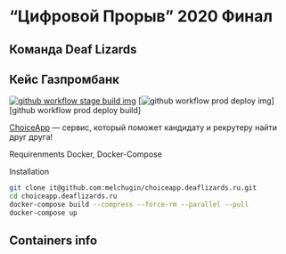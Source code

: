 # “Цифровой Прорыв” 2020 Финал

## Команда Deaf Lizards

## Кейс Газпромбанк

[![github workflow stage build img]][github workflow stage build]
[![github workflow prod deploy img]][github workflow prod deploy build]

[github workflow stage build img]: https://github.com/melchugin/choiceapp.deaflizards.ru/workflows/Docker%20image%20dev%20CI/badge.svg?branch=stage
[github workflow stage build]: https://github.com/melchugin/choiceapp.deaflizards.ru/actions?query=workflow%3A%22Docker+image+stage+CI%22

[github workflow prod deploy img]: https://github.com/melchugin/choiceapp.deaflizards.ru/workflows/Prodaction%20deploy/badge.svg?branch=master
[github workflow prod deploy]: https://github.com/melchugin/choiceapp.deaflizards.ru/actions?query=workflow%3A%Production+deploy%22

[ChoiceApp](https://choiceapp.deaflizards.ru) — сервис, который поможет кандидату и рекрутеру найти друг друга!

Requirenments
Docker, Docker-Compose

Installation

```sh
git clone it@github.com:melchugin/choiceapp.deaflizards.ru.git
cd choiceapp.deaflizards.ru
docker-compose build --compress --force-rm --parallel --pull
docker-compose up
```

## Containers info
